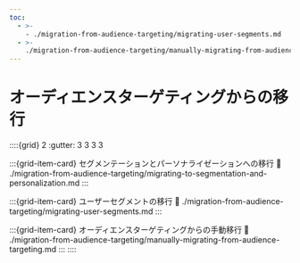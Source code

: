 ```yaml
---
toc:
  - >-
    - ./migration-from-audience-targeting/migrating-user-segments.md
  - >-
    ./migration-from-audience-targeting/manually-migrating-from-audience-targeting.md
---
```

# オーディエンスターゲティングからの移行

::::{grid} 2
:gutter: 3 3 3 3

:::{grid-item-card} セグメンテーションとパーソナライゼーションへの移行
:link: ./migration-from-audience-targeting/migrating-to-segmentation-and-personalization.md
:::

:::{grid-item-card} ユーザーセグメントの移行
:link: ./migration-from-audience-targeting/migrating-user-segments.md
:::

:::{grid-item-card} オーディエンスターゲティングからの手動移行
:link: ./migration-from-audience-targeting/manually-migrating-from-audience-targeting.md
:::
::::
